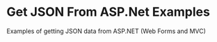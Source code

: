 Get JSON From ASP.Net Examples
=========================

Examples of getting JSON data from ASP.NET (Web Forms and MVC)
